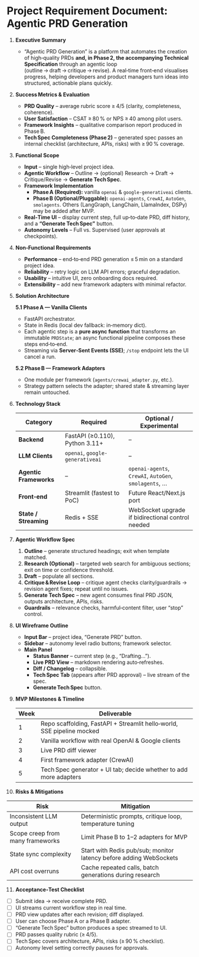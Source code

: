 # Project Requirement Document: Agentic PRD Generation

1. **Executive Summary**
   - “Agentic PRD Generation” is a platform that automates the creation of high‑quality PRDs **and, in Phase 2, the accompanying Technical Specification** through an agentic loop (outline → draft → critique → revise). A real‑time front‑end visualises progress, helping developers and product managers turn ideas into structured, actionable plans quickly.

2. **Success Metrics & Evaluation**
   - **PRD Quality** – average rubric score ≥ 4/5 (clarity, completeness, coherence).
   - **User Satisfaction** – CSAT ≥ 80 % or NPS ≥ 40 among pilot users.
   - **Framework Insights** – qualitative comparison report produced in Phase B.
   - **Tech Spec Completeness (Phase 2)** – generated spec passes an internal checklist (architecture, APIs, risks) with ≥ 90 % coverage.

3. **Functional Scope**
   - **Input** – single high‑level project idea.
   - **Agentic Workflow** – Outline → (optional) Research → Draft → Critique/Revise → **Generate Tech Spec**.
   - **Framework Implementation**
     - **Phase A (Required):** vanilla `openai` & `google-generativeai` clients.
     - **Phase B (Optional/Pluggable):** `openai‑agents`, `CrewAI`, `AutoGen`, `smolagents`. Others (LangGraph, LangChain, LlamaIndex, DSPy) may be added after MVP.
   - **Real‑Time UI** – display current step, full up‑to‑date PRD, diff history, and a **“Generate Tech Spec”** button.
   - **Autonomy Levels** – Full vs. Supervised (user approvals at checkpoints).

4. **Non‑Functional Requirements**
   - **Performance** – end‑to‑end PRD generation ≤ 5 min on a standard project idea.
   - **Reliability** – retry logic on LLM API errors; graceful degradation.
   - **Usability** – intuitive UI, zero onboarding docs required.
   - **Extensibility** – add new framework adapters with minimal refactor.

5. **Solution Architecture**

   **5.1 Phase A — Vanilla Clients**
   - FastAPI orchestrator.
   - State in Redis (local dev fallback: in‑memory dict).
   - Each agentic step is a **pure async function** that transforms an immutable `PRDState`; an async functional pipeline composes these steps end‑to‑end.
   - Streaming via **Server‑Sent Events (SSE)**; `/stop` endpoint lets the UI cancel a run.

   **5.2 Phase B — Framework Adapters**
   - One module per framework (`agents/crewai_adapter.py`, etc.).
   - Strategy pattern selects the adapter; shared state & streaming layer remain untouched.

6. **Technology Stack**

   | Category | Required | Optional / Experimental |
   |----------|----------|-------------------------|
   | **Backend** | FastAPI (≥0.110), Python 3.11+ | – |
   | **LLM Clients** | `openai`, `google-generativeai` | – |
   | **Agentic Frameworks** | – | `openai‑agents`, `CrewAI`, `AutoGen`, `smolagents`, … |
   | **Front‑end** | Streamlit (fastest to PoC) | Future React/Next.js port |
   | **State / Streaming** | Redis + SSE | WebSocket upgrade if bidirectional control needed |

7. **Agentic Workflow Spec**

   1. **Outline** – generate structured headings; exit when template matched.
   2. **Research (Optional)** – targeted web search for ambiguous sections; exit on time or confidence threshold.
   3. **Draft** – populate all sections.
   4. **Critique & Revise Loop** – critique agent checks clarity/guardrails → revision agent fixes; repeat until no issues.
   5. **Generate Tech Spec** – new agent consumes final PRD JSON, outputs architecture, APIs, risks.
   - **Guardrails** – relevance checks, harmful‑content filter, user “stop” control.

8. **UI Wireframe Outline**

   - **Input Bar** – project idea, “Generate PRD” button.
   - **Sidebar** – autonomy level radio buttons; framework selector.
   - **Main Panel**
     - **Status Banner** – current step (e.g., “Drafting…”).
     - **Live PRD View** – markdown rendering auto‑refreshes.
     - **Diff / Changelog** – collapsible.
     - **Tech Spec Tab** (appears after PRD approval) – live stream of the spec.
     - **Generate Tech Spec** button.

9. **MVP Milestones & Timeline**

   | Week | Deliverable |
   |------|-------------|
   | 1 | Repo scaffolding, FastAPI + Streamlit hello‑world, SSE pipeline mocked |
   | 2 | Vanilla workflow with real OpenAI & Google clients |
   | 3 | Live PRD diff viewer |
   | 4 | First framework adapter (CrewAI) |
   | 5 | Tech Spec generator + UI tab; decide whether to add more adapters |

10. **Risks & Mitigations**

   | Risk | Mitigation |
   |------|------------|
   | Inconsistent LLM output | Deterministic prompts, critique loop, temperature tuning |
   | Scope creep from many frameworks | Limit Phase B to 1–2 adapters for MVP |
   | State sync complexity | Start with Redis pub/sub; monitor latency before adding WebSockets |
   | API cost overruns | Cache repeated calls, batch generations during research |

11. **Acceptance‑Test Checklist**

   - [ ] Submit idea → receive complete PRD.
   - [ ] UI streams current workflow step in real time.
   - [ ] PRD view updates after each revision; diff displayed.
   - [ ] User can choose Phase A or a Phase B adapter.
   - [ ] “Generate Tech Spec” button produces a spec streamed to UI.
   - [ ] PRD passes quality rubric (≥ 4/5).
   - [ ] Tech Spec covers architecture, APIs, risks (≥ 90 % checklist).
   - [ ] Autonomy level setting correctly pauses for approvals.
